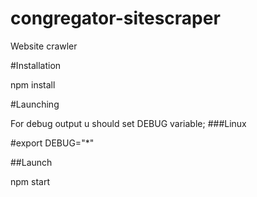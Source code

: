 congregator-sitescraper
=======================

Website crawler

#Installation

npm install

#Launching

For debug output u should set DEBUG variable;
###Linux

#export DEBUG="*"

##Launch

npm start
